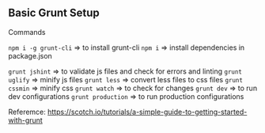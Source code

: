 
## Basic Grunt Setup


Commands

`npm i -g grunt-cli` => to install grunt-cli 
`npm i` => install dependencies in package.json

`grunt jshint` => to validate js files and check for errors and linting 
`grunt uglify` => minify js files
`grunt less` => convert less files to css files
`grunt cssmin` => minify css
`grunt watch` => to check for changes 
`grunt dev` => to run dev configurations
`grunt production` => to run production configurations




Referemce: https://scotch.io/tutorials/a-simple-guide-to-getting-started-with-grunt